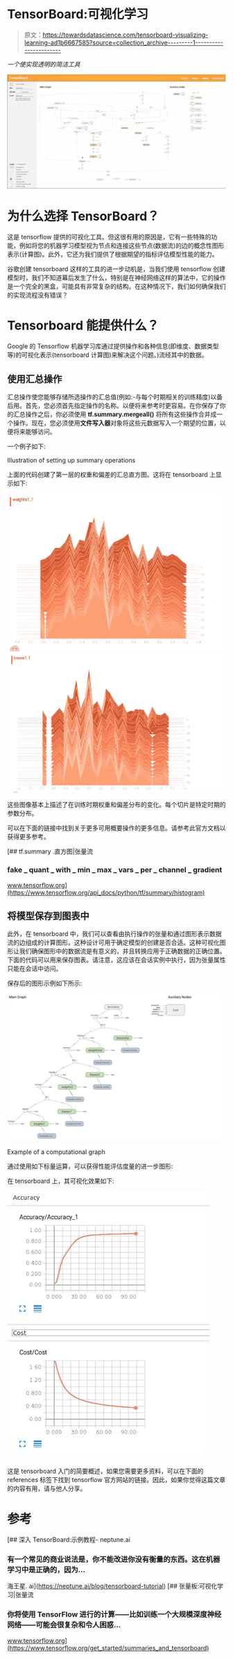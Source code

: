 # TensorBoard:可视化学习

> 原文：<https://towardsdatascience.com/tensorboard-visualizing-learning-ad1b6667585?source=collection_archive---------1----------------------->

*一个使实现透明的简洁工具*

![](img/6706fe776bda4d69e20f946c5acb5c3e.png)

# 为什么选择 TensorBoard？

这是 tensorflow 提供的可视化工具。但这很有用的原因是，它有一些特殊的功能，例如将您的机器学习模型视为节点和连接这些节点(数据流)的边的概念性图形表示(计算图)。此外，它还为我们提供了根据期望的指标评估模型性能的能力。

谷歌创建 tensorboard 这样的工具的进一步动机是，当我们使用 tensorflow 创建模型时，我们不知道幕后发生了什么，特别是在神经网络这样的算法中，它的操作是一个完全的黑盒，可能具有非常复杂的结构。在这种情况下，我们如何确保我们的实现流程没有错误？

# Tensorboard 能提供什么？

Google 的 Tensorflow 机器学习库通过提供操作和各种信息(即维度、数据类型等)的可视化表示(tensorboard 计算图)来解决这个问题。)流经其中的数据。

## 使用汇总操作

汇总操作使您能够存储所选操作的汇总值(例如:-与每个时期相关的训练精度)以备后用。首先，您必须首先指定操作的名称。以便将来参考时更容易。在你保存了你的汇总操作之后，你必须使用 **tf.summary.mergeall()** 将所有这些操作合并成一个操作。现在，您必须使用**文件写入器**对象将这些元数据写入一个期望的位置，以便将来能够访问。

一个例子如下:

Illustration of setting up summary operations

上面的代码创建了第一层的权重和偏差的汇总直方图。这将在 tensorboard 上显示如下:

![](img/a46713f1cc713beae85725292f54a4f7.png)![](img/80ca6cd2a54df7ea1a73fd2ece548403.png)

这些图像基本上描述了在训练时期权重和偏差分布的变化。每个切片是特定时期的参数分布。

可以在下面的链接中找到关于更多可用概要操作的更多信息。请参考此官方文档以获得更多参考。

 [## tf.summary .直方图|张量流

### fake _ quant _ with _ min _ max _ vars _ per _ channel _ gradient

www.tensorflow.org](https://www.tensorflow.org/api_docs/python/tf/summary/histogram) 

## 将模型保存到图表中

此外，在 tensorboard 中，我们可以查看由执行操作的张量和通过图形表示数据流的边组成的计算图形。这种设计可用于确定模型的创建是否合适。这种可视化图形让我们确保图形中的数据流是有意义的，并且转换应用于正确数据的正确位置。下面的代码可以用来保存图表。请注意，这应该在会话实例中执行，因为张量属性只能在会话中访问。

保存后的图形示例如下所示:

![](img/40baa856be18bbb821daef6b903bdfe7.png)

Example of a computational graph

通过使用如下标量运算，可以获得性能评估度量的进一步图形:

在 tensorboard 上，其可视化效果如下:

![](img/569b4885c3d4011c84f2e1a4d38bb479.png)

这是 tensorboard 入门的简要概述，如果您需要更多资料，可以在下面的 references 标签下找到 tensorflow 官方网站的链接。因此，如果你觉得这篇文章的内容有用，请与他人分享。

# 参考

[](https://neptune.ai/blog/tensorboard-tutorial) [## 深入 TensorBoard:示例教程- neptune.ai

### 有一个常见的商业说法是，你不能改进你没有衡量的东西。这在机器学习中是正确的，因为…

海王星. ai](https://neptune.ai/blog/tensorboard-tutorial) [](https://www.tensorflow.org/get_started/summaries_and_tensorboard) [## 张量板:可视化学习|张量流

### 你将使用 TensorFlow 进行的计算——比如训练一个大规模深度神经网络——可能会很复杂和令人困惑…

www.tensorflow.org](https://www.tensorflow.org/get_started/summaries_and_tensorboard)
